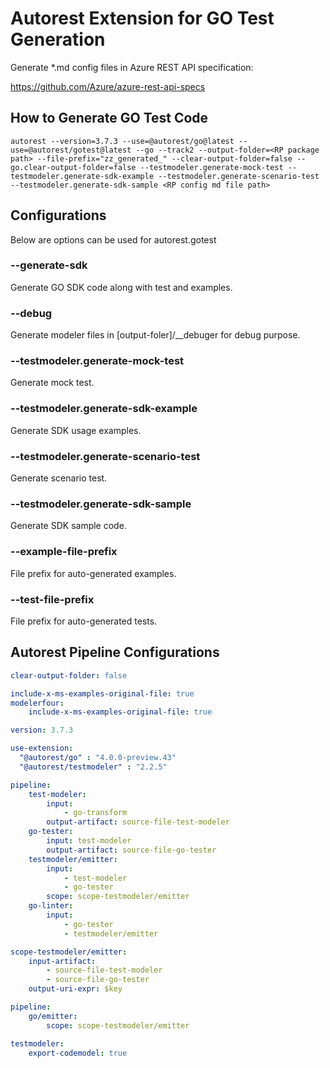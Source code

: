 # Autorest Extension for GO Test Generation

Generate \*.md config files in Azure REST API specification:

https://github.com/Azure/azure-rest-api-specs

## How to Generate GO Test Code

```
autorest --version=3.7.3 --use=@autorest/go@latest --use=@autorest/gotest@latest --go --track2 --output-folder=<RP package path> --file-prefix="zz_generated_" --clear-output-folder=false --go.clear-output-folder=false --testmodeler.generate-mock-test --testmodeler.generate-sdk-example --testmodeler.generate-scenario-test --testmodeler.generate-sdk-sample <RP config md file path>
```

## Configurations

Below are options can be used for autorest.gotest

### --generate-sdk

Generate GO SDK code along with test and examples.

### --debug

Generate modeler files in [output-foler]/\_\_debuger for debug purpose.

### --testmodeler.generate-mock-test

Generate mock test.

### --testmodeler.generate-sdk-example

Generate SDK usage examples.

### --testmodeler.generate-scenario-test

Generate scenario test.

### --testmodeler.generate-sdk-sample

Generate SDK sample code.

### --example-file-prefix

File prefix for auto-generated examples.

### --test-file-prefix

File prefix for auto-generated tests.

## Autorest Pipeline Configurations

```yaml $(go)
clear-output-folder: false

include-x-ms-examples-original-file: true
modelerfour:
    include-x-ms-examples-original-file: true

version: 3.7.3

use-extension:
  "@autorest/go" : "4.0.0-preview.43"
  "@autorest/testmodeler" : "2.2.5"

pipeline:
    test-modeler:
        input: 
            - go-transform
        output-artifact: source-file-test-modeler
    go-tester:
        input: test-modeler
        output-artifact: source-file-go-tester
    testmodeler/emitter:
        input:
            - test-modeler
            - go-tester
        scope: scope-testmodeler/emitter
    go-linter:
        input:
            - go-tester
            - testmodeler/emitter

scope-testmodeler/emitter:
    input-artifact:
        - source-file-test-modeler
        - source-file-go-tester
    output-uri-expr: $key
```

```yaml $(go) && !$(generate-sdk)
pipeline:
    go/emitter:
        scope: scope-testmodeler/emitter
```

```yaml $(debug)
testmodeler:
    export-codemodel: true
```

